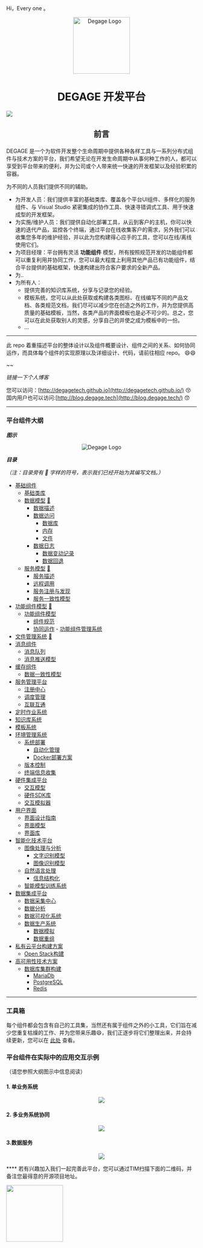 Hi，Every one 。


<p align="center">
<img width="150" src="images/logo.png" alt="Degage Logo">
</p>


<h1 align="center">DEGAGE 开发平台</h1>
<p style="display:inline">
<a href="README_en-US.md" title="english description"><img src="https://img.shields.io/badge/language-EN--US-orange.svg?style=for-the-badge"/></a>
</p>
<h2><p align="center">前言</p></h2>
 DEGAGE 是一个为软件开发整个生命周期中提供各种各样工具与一系列分布式组件与技术方案的平台，我们希望无论在开发生命周期中从事何种工作的人，都可以享受到平台带来的便利，并为公司或个人带来统一快速的开发框架以及经验积累的容器。  

 为不同的人员我们提供不同的辅助。
 * 为开发人员：我们提供丰富的基础类库、覆盖各个平台UI组件、多样化的服务组件、与 Visual Studio 紧密集成的协作工具、快速寻错调式工具、用于快速成型的开发框架。  
 * 为实施/维护人员：我们提供自动化部署工具，从云到客户的主机，你可以快速的迭代产品，监控各个终端，通过平台在线收集客户的需求，另外我们可以收集您多年的维护经验，并以此为您构建得心应手的工具，您可以在线/离线使用它们。
 * 为项目经理：平台拥有灵活 **功能组件** 模型，所有按照规范开发的功能组件都可以重复利用并协同工作，您可以最大程度上利用其他产品已有功能组件，结合平台提供的基础框架，快速构建出符合客户要求的全新产品。
 * 为..
 * 为所有人：
   * 提供完善的知识库系统，分享与记录您的经验。
   * 模板系统，您可以从此处获取或构建各类图标、在线编写不同的产品文档、各类规范文档，我们尽可以减少您在创造之外的工作，并为您提供高质量的基础模板，当然，各类产品的界面模板也是必不可少的。总之，您可以在此处获取别人的灵感，分享自己的并使之成为模板中的一份。
   * ...
***

此 repo 着重描述平台的整体设计以及组件概要设计、组件之间的关系、如何协同运作，而具体每个组件的实现原理以及详细设计、代码，请前往相应 repo。 😄😄

~~

*链接一下个人博客*

您可以访问：[http://degagetech.github.io](http://degagetech.github.io/) 😚  
国内用户也可以访问:[http://blog.degage.tech](http://blog.degage.tech/) 😙

------



### 平台组件大纲

***图示***
<p align="center">
<img  src="images/outline.png" alt="Degage Logo">
</p>

***目录***

*（注：目录旁有 📕 字样的符号，表示我们已经开始为其编写文档。）*

- [基础组件](#基础组件)
     - [基础类库](#基础类库)
     - [数据模型](#数据模型)  [📕](https://github.com/degagetech/degage-platform-data-model "查看对于此组件的详细描述")
         - [数据描述](#数据描述)
         - [数据访问](#数据访问)
           - [数据库](#数据库)
           - [内存](#内存)
           - [文件](#文件)
         - [数据日志](#数据日志)
           - [数据变动记录](#数据变动)
           - [数据回退](#数据回退)
     - [服务模型](#服务模型)  [📕](https://github.com/degagetech/degage-platform-service-model "查看对于此组件的详细描述")
         - [服务描述](#服务描述)
         - [远程调用](#远程调用)
         - [服务注册与发现](#服务注册与发现)
         - [服务一致性模型](#服务一致性模型)
- [功能组件模型](#功能组件平台) [📕](https://github.com/degagetech/degage-platform-functional-component-model "查看对于此组件的详细描述")
     - [功能组件模型](#功能组件模型)
         - [组件规范](#组件规范)
         - [协同运作](#协同运作)
      - [功能组件管理系统](#功能组件管理系统)
- [文件管理系统](#文件管理系统) [📕](https://github.com/degagetech/degage-platform-file-system "查看对于此组件的详细描述")
- [消息组件](#消息组件)
     - [消息队列](#消息队列)
     - [消息推送模型](#消息推送模型)
- [缓存组件](#缓存组件)
     - [数据一致性模型](#数据一致性模型)
- [服务管理平台](#服务管理平台)
     - [注册中心](#注册中心)
     - [调度管理](#调度管理)
     - [互联互通](#互联互通)
- [定时作业系统](#定时作业系统)
- [知识库系统](#知识库系统)
- [模板系统](#模板系统)
- [环境管理系统](#环境管理系统)
     - [系统部署](#系统部署)
        - [自动化管理](#自动化管理)
        - [Docker部署方案](#Docker部署方案)
     - [版本控制](#版本控制)
     - [终端信息收集](#终端信息收集)
- [硬件集成平台](#硬件集成平台)
     - [交互模型](#交互模型)
     - [硬件SDK库](#硬件SDK库)
     - [交互模拟器](#交互模拟器)
- [用户界面](#用户界面)
     - [界面设计指南](#界面设计指南)
     - [界面模型](#界面模型)
     - [界面库](#界面库)
- [智能化技术平台](#智能化技术平台)
     - [图像处理与分析](#图像处理与分析)
        - [文字识别模型](#文字识别模型)
        - [图像识别模型](#图像识别模型)
     - [自然语言处理](#自然语言处理)
        - [信息结构化](#信息结构化)
     - [智能模型训练系统](#智能模型训练系统)
- [数据集成平台](#数据集成平台)
     - [数据采集中心](#数据采集中心)
     - [数据分析](#数据分析)
     - [数据可视化系统](#数据可视化系统)
     - [数据生产系统](#数据生产系统)
         - [数据模拟](#数据模拟)
         - [数据重组](#数据重组)
- [私有云平台构建方案](#私有云平台构建方案)
     - [Open Stack构建](#OpenStack)
- [高可用性技术方案](#高可用性技术方案)
     - [数据库集群构建](#数据库集群)
        - [MariaDb](#MariaDb)
        - [PostgreSQL](#PostgreSQL)
        - [Redis](#Redis)

------

### 工具箱

每个组件都会包含有自己的工具集，当然还有属于组件之外的小工具，它们旨在减少您重复枯燥的工作、并为您带来乐趣😄，我们正逐步将它们整理出来，并会持续更新，您可以在 [此处](https://github.com/degagetech/degage-platform-toolbox) 查看。



### 平台组件在实际中的应用交互示例

（请您参照大纲图示中信息阅读）

#### 1. 单业务系统

<p align="center">
<img  src="images/example-application1.png" >
</p>

#### 2. 多业务系统协同

<p align="center">
<img  src="images/example-application2.png" >
</p>

#### 3.数据服务

<p align="center">
<img  src="images/example-application3.png" >
</p>
****
若有兴趣加入我们一起完善此平台，您可以通过TIM扫描下面的二维码，并备注您最得意的开源项目地址。
<p>
<img width='150'  src="images/contact-tim.jpg" >
</p>
